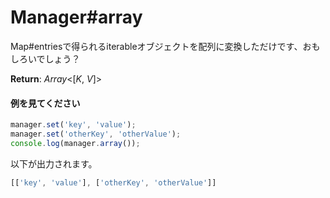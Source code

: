 # Manager#array
Map#entriesで得られるiterableオブジェクトを配列に変換しただけです、おもしろいでしょう？  
  
**Return**: *Array*<[*K*, *V*]>

#### 例を見てください
```js  
manager.set('key', 'value');  
manager.set('otherKey', 'otherValue');  
console.log(manager.array());  
```  
以下が出力されます。  
```js  
[['key', 'value'], ['otherKey', 'otherValue']]  
```
